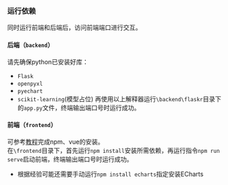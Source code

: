 ### 运行依赖
同时运行前端和后端后，访问前端端口进行交互。
#### 后端（`backend`）
请先确保python已安装好库：
- `Flask`
- `openpyxl`
- `pyechart`
- `scikit-learning`(模型占位)
再使用以上解释器运行`\backend\flaskr`目录下的`app.py`文件，终端输出端口号时运行成功。

#### 前端（`frontend`）
可参考[教程](https://blog.csdn.net/Javachichi/article/details/132868889)完成npm、vue的安装。\
在`\frontend`目录下，首先运行`npm install`安装所需依赖，再运行指令`npm run serve`启动前端，终端输出端口号时运行成功。
- 根据经验可能还需要手动运行`npm install echarts`指定安装ECharts